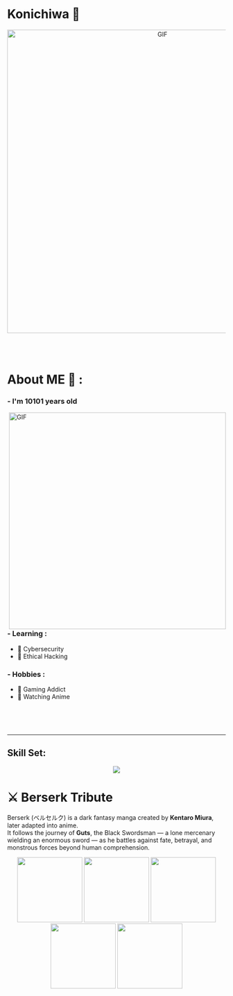# Konichiwa 👋

<div align="center">
<img hight="300" width="700" alt="GIF" align="center" src="1.gif">
</div>

</br>
</br>
</br>


# About ME 💬 :

### - I'm 10101 years old 

<img hight="400" width="500" alt="GIF" align="right" src="2.gif">

### - Learning :
- 🔗 Cybersecurity
- 🔗 Ethical Hacking

### - Hobbies : 
- 🔗 Gaming Addict
- 🔗 Watching Anime


</br>
</br>
</br>


---
## Skill Set:
<a href="https://github.com/vertesrael0x2102">
<div align="center">  
       <img src="https://skillicons.dev/icons?i=html,css,linux,wireshark,java,python&perline=4" /> 
</div>
</a>
 </td><td valign="top" width="25%">

# ⚔️ Berserk Tribute  
Berserk (ベルセルク) is a dark fantasy manga created by **Kentaro Miura**, later adapted into anime.  
It follows the journey of **Guts**, the Black Swordsman — a lone mercenary wielding an enormous sword — as he battles against fate, betrayal, and monstrous forces beyond human comprehension.  

<p align="center">
  <img src="https://raw.githubusercontent.com/vertesrael0x2102/vertesrael0x2102/main/Final-1.png" width="150" />
  <img src="https://raw.githubusercontent.com/vertesrael0x2102/vertesrael0x2102/main/Final-2.png" width="150" />
  <img src="https://raw.githubusercontent.com/vertesrael0x2102/vertesrael0x2102/main/Final-3.png" width="150" />
  <img src="https://raw.githubusercontent.com/vertesrael0x2102/vertesrael0x2102/main/Final-4.png" width="150" />
  <img src="https://raw.githubusercontent.com/vertesrael0x2102/vertesrael0x2102/main/Final-5.png" width="150" />
</p>


